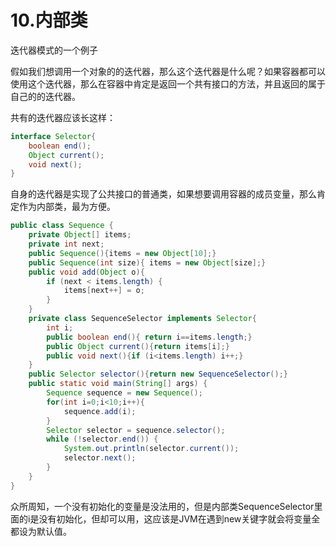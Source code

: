 # 10.内部类
迭代器模式的一个例子

假如我们想调用一个对象的的迭代器，那么这个迭代器是什么呢？如果容器都可以使用这个迭代器，那么在容器中肯定是返回一个共有接口的方法，并且返回的属于自己的的迭代器。

共有的迭代器应该长这样：
```java
interface Selector{
	boolean end();
	Object current();
	void next();
}
```
自身的迭代器是实现了公共接口的普通类，如果想要调用容器的成员变量，那么肯定作为内部类，最为方便。
```java
public class Sequence {
	private Object[] items;
	private int next;
	public Sequence(){items = new Object[10];}
	public Sequence(int size){ items = new Object[size];}
	public void add(Object o){
		if (next < items.length) {
			items[next++] = o;
		}
	}
	private class SequenceSelector implements Selector{
		int i;
		public boolean end(){ return i==items.length;}
		public Object current(){return items[i];}
		public void next(){if (i<items.length) i++;} 
	}
	public Selector selector(){return new SequenceSelector();}
	public static void main(String[] args) {
		Sequence sequence = new Sequence();
	    for(int i=0;i<10;i++){
	    	sequence.add(i);
	    }
	    Selector selector = sequence.selector();
	    while (!selector.end()) {
	    	System.out.println(selector.current());
			selector.next();
		}
	}
}
```
众所周知，一个没有初始化的变量是没法用的，但是内部类SequenceSelector里面的i是没有初始化，但却可以用，这应该是JVM在遇到new关键字就会将变量全都设为默认值。

